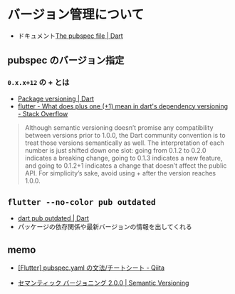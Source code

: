 # バージョン管理について

- ドキュメント[The pubspec file | Dart](https://dart.dev/tools/pub/pubspec#version)

## pubspec のバージョン指定
### `0.x.x+12` の + とは
- [Package versioning | Dart](https://dart.dev/tools/pub/versioning#semantic-versions)
- [flutter - What does plus one (+1) mean in dart&#39;s dependency versioning - Stack Overflow](https://stackoverflow.com/questions/53626418/what-does-plus-one-1-mean-in-darts-dependency-versioning)

>Although semantic versioning doesn’t promise any compatibility between versions prior to 1.0.0, the Dart community convention is to treat those versions semantically as well. The interpretation of each number is just shifted down one slot: going from 0.1.2 to 0.2.0 indicates a breaking change, going to 0.1.3 indicates a new feature, and going to 0.1.2+1 indicates a change that doesn’t affect the public API. For simplicity’s sake, avoid using + after the version reaches 1.0.0.


## `flutter --no-color pub outdated`
- [dart pub outdated | Dart](https://dart.dev/tools/pub/cmd/pub-outdated)
- パッケージの依存関係や最新バージョンの情報を出してくれる

## memo
- [[Flutter] pubspec.yaml の文法/チートシート - Qiita](https://qiita.com/kurun_pan/items/76e13bfd03fd3dec1e27)

- [セマンティック バージョニング 2.0.0 | Semantic Versioning](https://semver.org/lang/ja/)


